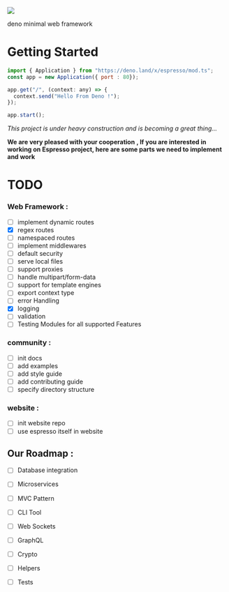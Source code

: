 ![](https://i.ibb.co/5LPRwBJ/espresso.png)

deno minimal web framework

# Getting Started
```javascript
import { Application } from "https://deno.land/x/espresso/mod.ts";
const app = new Application({ port : 80});

app.get("/", (context: any) => {
  context.send("Hello From Deno !");
});

app.start();
```


*This project is under heavy construction and is becoming a great thing...*

**We are very pleased with your cooperation**
**, If you are interested in working on Espresso project, here are some parts we need to implement and work**



# TODO

### Web Framework :
- [ ] implement dynamic routes
- [x] regex routes
- [ ] namespaced routes
- [ ] implement middlewares
- [ ] default security
- [ ] serve local files
- [ ] support proxies
- [ ] handle multipart/form-data
- [ ] support for template engines
- [ ] export context type
- [ ] error Handling
- [x] logging
- [ ] validation
- [ ] Testing Modules for all supported Features

### community :
- [ ] init docs
- [ ] add examples
- [ ] add style guide
- [ ] add contributing guide
- [ ] specify directory structure

### website : 
- [ ] init website repo
- [ ] use espresso itself in website

## Our Roadmap :
- [ ] Database integration
- [ ] Microservices
- [ ] MVC Pattern
- [ ] CLI Tool
- [ ] Web Sockets
- [ ] GraphQL
- [ ] Crypto
- [ ] Helpers
- [ ] Tests

